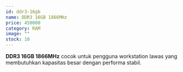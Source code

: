 ```yaml
---
id: ddr3-16gb
name: DDR3 16GB 1866MHz
price: 450000
category: RAM
image: ""
stock: 10
---
```


**DDR3 16GB 1866MHz** cocok untuk pengguna workstation lawas yang membutuhkan kapasitas besar dengan performa stabil.
